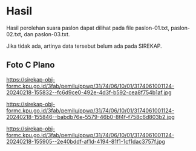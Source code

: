 # Hasil

Hasil perolehan suara paslon dapat dilihat pada file paslon-01.txt, paslon-02.txt, dan paslon-03.txt.

Jika tidak ada, artinya data tersebut belum ada pada SIREKAP.

## Foto C Plano

https://sirekap-obj-formc.kpu.go.id/3fab/pemilu/ppwp/31/74/06/10/01/3174061001124-20240218-155832--fc6d9ce0-492e-4d3f-b592-cea8f754b1af.jpg

https://sirekap-obj-formc.kpu.go.id/3fab/pemilu/ppwp/31/74/06/10/01/3174061001124-20240218-155846--babdb76e-5579-46b0-8f4f-f758c6d803b2.jpg

https://sirekap-obj-formc.kpu.go.id/3fab/pemilu/ppwp/31/74/06/10/01/3174061001124-20240218-155905--2e40bddf-af1d-4194-81f1-1cf1dac3757f.jpg
